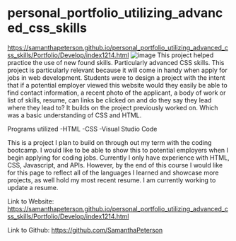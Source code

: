 # personal_portfolio_utilizing_advanced_css_skills

https://samanthapeterson.github.io/personal_portfolio_utilizing_advanced_css_skills/Portfolio/Develop/index1214.html
![image](https://user-images.githubusercontent.com/85209802/124044456-acc2c980-d9ca-11eb-8275-848158bd0217.png)
This project helped practice the use of new found skills. Particularly advanced CSS skills. This project is particularly relevant because it will come in handy when apply for jobs in web development. Students were to design a project with the intent that if a potential employer viewed this website would they easily be able to find contact information, a recent photo of the applicant, a body of work or list of skills, resume, can links be clicked on and do they say they lead where they lead to? It builds on the project previously worked on. Which was a basic understanding of CSS and HTML. 

Programs utilized
-HTML
-CSS
-Visual Studio Code

This is a project I plan to build on through out my term with the coding bootcamp. I would like to be able to show this to potential employers when I begin applying for coding jobs. Currently I only have experience with HTML, CSS, Javascript, and APIs. However, by the end of this course I would like for this page to reflect all of the languages I learned and showcase more projects, as well hold my most recent resume. I am currently working to update a resume.


Link to Website:
https://samanthapeterson.github.io/personal_portfolio_utilizing_advanced_css_skills/Portfolio/Develop/index1214.html

Link to Github:
https://github.com/SamanthaPeterson
